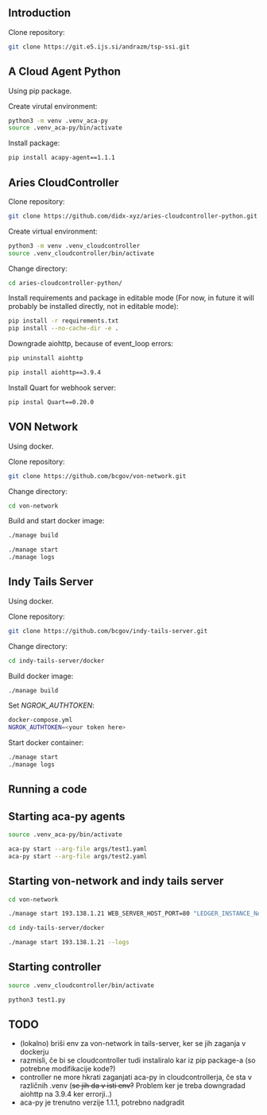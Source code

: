 ## Introduction
Clone repository:

```bash
git clone https://git.e5.ijs.si/andrazm/tsp-ssi.git
```

## A Cloud Agent Python
Using pip package.

Create virutal environment:
```bash
python3 -m venv .venv_aca-py
source .venv_aca-py/bin/activate
```

Install package:
```bash
pip install acapy-agent==1.1.1
```

## Aries CloudController
Clone repository:
```bash
git clone https://github.com/didx-xyz/aries-cloudcontroller-python.git
```

Create virtual environment:
```bash
python3 -m venv .venv_cloudcontroller
source .venv_cloudcontroller/bin/activate
```

Change directory:
```bash
cd aries-cloudcontroller-python/
```

Install requirements and package in editable mode (For now, in future it will probably be installed directly, not in editable mode):
```bash
pip install -r requirements.txt 
pip install --no-cache-dir -e .
```

Downgrade aiohttp, because of event_loop errors:
```bash
pip uninstall aiohttp

pip install aiohttp==3.9.4
```

Install Quart for webhook server:
```bash
pip instal Quart==0.20.0
```

## VON Network
Using docker.

Clone repository:
```bash
git clone https://github.com/bcgov/von-network.git
```

Change directory:
```bash
cd von-network
```

Build and start docker image:
```bash
./manage build

./manage start
./manage logs
```

## Indy Tails Server
Using docker.

Clone repository:
```bash
git clone https://github.com/bcgov/indy-tails-server.git
```

Change directory:
```bash
cd indy-tails-server/docker
```

Build docker image:
```bash
./manage build
```

Set *NGROK_AUTHTOKEN*:
```bash
docker-compose.yml
NGROK_AUTHTOKEN=<your token here>
```

Start docker container:
```bash
./manage start
./manage logs
```

## Running a code
## Starting aca-py agents
```bash
source .venv_aca-py/bin/activate

aca-py start --arg-file args/test1.yaml
aca-py start --arg-file args/test2.yaml
```

## Starting von-network and indy tails server
```bash
cd von-network

./manage start 193.138.1.21 WEB_SERVER_HOST_PORT=80 "LEDGER_INSTANCE_NAME=My Ledger" --logs
```

```bash
cd indy-tails-server/docker

./manage start 193.138.1.21 --logs
```

## Starting controller
```bash
source .venv_cloudcontroller/bin/activate

python3 test1.py
```

## TODO
- (lokalno) briši env za von-network in tails-server, ker se jih zaganja v dockerju
- razmisli, če bi se cloudcontroller tudi instaliralo kar iz pip package-a (so potrebne modifikacije kode?)
- controller ne more hkrati zaganjati aca-py in cloudcontrollerja, če sta v različnih .venv (<s>se jih da v isti env?</s> Problem ker je treba downgradad aiohttp na 3.9.4 ker errorji..)
- aca-py je trenutno verzije 1.1.1, potrebno nadgradit